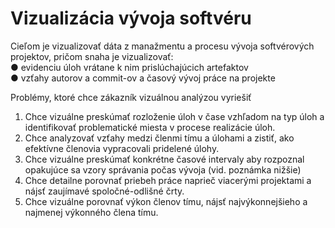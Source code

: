 # Vizualizácia vývoja softvéru

Cieľom je vizualizovať dáta z manažmentu a procesu vývoja softvérových projektov,
pričom snaha je vizualizovať:<br/>
● evidenciu úloh vrátane k nim prislúchajúcich artefaktov<br/>
● vzťahy autorov a commit-ov a časový vývoj práce na projekte

Problémy, ktoré chce zákazník vizuálnou analýzou
vyriešiť
1. Chce vizuálne preskúmať rozloženie úloh v čase vzhľadom na typ úloh a
identifikovať problematické miesta v procese realizácie úloh.
2. Chce analyzovať vzťahy medzi členmi tímu a úlohami a zistiť, ako efektívne
členovia vypracovali pridelené úlohy.
3. Chce vizuálne preskúmať konkrétne časové intervaly aby rozpoznal
opakujúce sa vzory správania počas vývoja (vid. poznámka nižšie)
4. Chce detailne porovnať priebeh práce naprieč viacerými projektami a nájsť
zaujímavé spoločné-odlišné črty.
5. Chce vizuálne porovnať výkon členov tímu, nájsť najvýkonnejšieho a
najmenej výkonného člena tímu.

